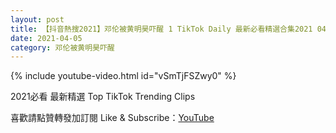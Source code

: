 ```yaml
---
layout: post
title: 【抖音熱搜2021】邓伦被黄明昊吓醒 1 TikTok Daily 最新必看精選合集2021 04 05
date: 2021-04-05
category: 邓伦被黄明昊吓醒
---
```


{% include youtube-video.html id="vSmTjFSZwy0" %}

2021必看 最新精選 Top TikTok Trending Clips

喜歡請點贊轉發加訂閱 Like & Subscribe：[YouTube](https://www.youtube.com/channel/UCAoR7VcanIPd04uEq_GIylA/videos)

